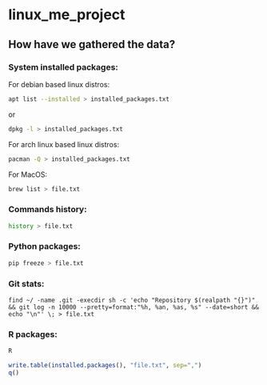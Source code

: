 # linux_me_project

## How have we gathered the data?

### System installed packages:
For debian based linux distros:
```bash
apt list --installed > installed_packages.txt
```
or
```bash
dpkg -l > installed_packages.txt
```

For arch linux based linux distros:
```bash
pacman -Q > installed_packages.txt
```

For MacOS:
```bash
brew list > file.txt
```

### Commands history:
```bash
history > file.txt
```

### Python packages:
```bash
pip freeze > file.txt
```

### Git stats:
```
find ~/ -name .git -execdir sh -c 'echo "Repository $(realpath "{}")" && git log -n 10000 --pretty=format:"%h, %an, %as, %s" --date=short && echo "\n"' \; > file.txt
```

### R packages:

```bash
R
```
```r
write.table(installed.packages(), "file.txt", sep=",")
q()
```
